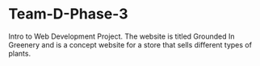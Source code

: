 # Team-D-Phase-3
Intro to Web Development Project. The website is titled Grounded In Greenery and is a concept website for a store that sells different types of plants.
